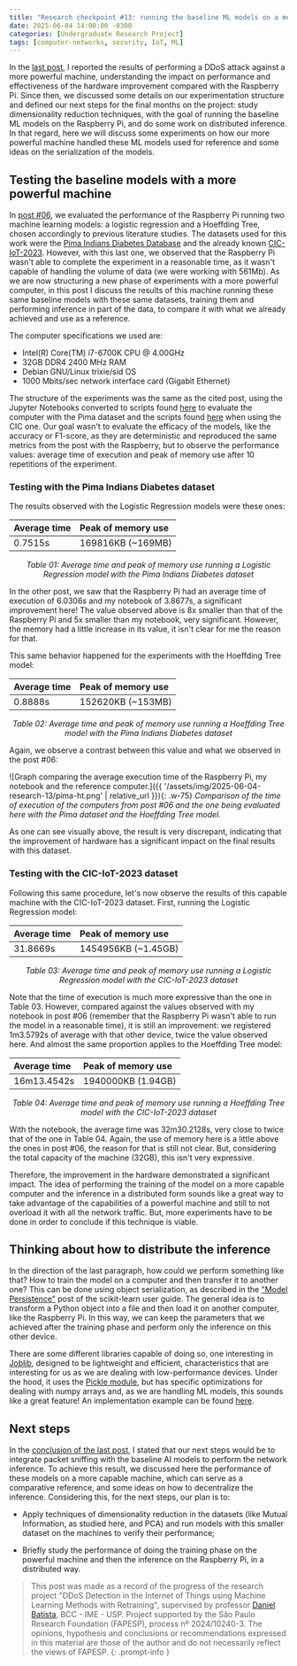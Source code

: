 ```yaml
---
title: "Research checkpoint #13: running the baseline ML models on a more powerful machine"
date: 2025-06-04 14:00:00 -0300
categories: [Undergraduate Research Project]
tags: [computer-networks, security, IoT, ML]
---
```


In the [last post](https://otavioolsilva.github.io/posts/research-12/), I reported the results of performing a DDoS attack against a more powerful machine, understanding the impact on performance and effectiveness of the hardware improvement compared with the Raspberry Pi. Since then, we discussed some details on our experimentation structure and defined our next steps for the final months on the project: study dimensionality reduction techniques, with the goal of running the baseline ML models on the Raspberry Pi, and do some work on distributed inference. In that regard, here we will discuss some experiments on how our more powerful machine handled these ML models used for reference and some ideas on the serialization of the models.

## Testing the baseline models with a more powerful machine

In [post #06](https://otavioolsilva.github.io/posts/research-06/), we evaluated the performance of the Raspberry Pi running two machine learning models: a logistic regression and a Hoeffding Tree, chosen accordingly to previous literature studies. The datasets used for this work were the [Pima Indians Diabetes Database](https://www.kaggle.com/datasets/uciml/pima-indians-diabetes-database) and the already known [CIC-IoT-2023](https://www.unb.ca/cic/datasets/iotdataset-2023.html). However, with this last one, we observed that the Raspberry Pi wasn't able to complete the experiment in a reasonable time, as it wasn't capable of handling the volume of data (we were working with 561Mb). As we are now structuring a new phase of experiments with a more powerful computer, in this post I discuss the results of this machine running these same baseline models with these same datasets, training them and performing inference in part of the data, to compare it with what we already achieved and use as a reference.

The computer specifications we used are:
- Intel(R) Core(TM) i7-6700K CPU @ 4.00GHz
- 32GB DDR4 2400 MHz RAM
- Debian GNU/Linux trixie/sid OS
- 1000 Mbits/sec network interface card (Gigabit Ethernet)

The structure of the experiments was the same as the cited post, using the Jupyter Notebooks converted to scripts found [here](https://github.com/otavioolsilva/ddos-detection-iot-SI/tree/main/studies-and-tests/baseline-ml-models) to evaluate the computer with the Pima dataset and the scripts found [here](https://github.com/otavioolsilva/ddos-detection-iot-SI/tree/main/studies-and-tests/cic-tests) when using the CIC one. Our goal wasn't to evaluate the efficacy of the models, like the accuracy or F1-score, as they are deterministic and reproduced the same metrics from the post with the Raspberry, but to observe the performance values: average time of execution and peak of memory use after 10 repetitions of the experiment.

### Testing with the Pima Indians Diabetes dataset

The results observed with the Logistic Regression models were these ones:

| Average time     | Peak of memory use |
| :--------------- | :----------------- |
| 0.7515s          | 169816KB (~169MB)  |

<p style="text-align:center;"><i>Table 01: Average time and peak of memory use running a Logistic Regression model with the Pima Indians Diabetes dataset</i></p>

In the other post, we saw that the Raspberry Pi had an average time of execution of 6.0306s and my notebook of 3.8677s, a significant improvement here! The value observed above is 8x smaller than that of the Raspberry Pi and 5x smaller than my notebook, very significant. However, the memory had a little increase in its value, it isn't clear for me the reason for that.

This same behavior happened for the experiments with the Hoeffding Tree model:

| Average time     | Peak of memory use |
| :--------------- | :----------------- |
| 0.8888s          | 152620KB (~153MB)  |

<p style="text-align:center;"><i>Table 02: Average time and peak of memory use running a Hoeffding Tree model with the Pima Indians Diabetes dataset</i></p>

Again, we observe a contrast between this value and what we observed in the post #06:

![Graph comparing the average execution time of the Raspberry Pi, my notebook and the reference computer.]({{ '/assets/img/2025-06-04-research-13/pima-ht.png' | relative_url }}){: .w-75}
_Comparison of the time of execution of the computers from post #06 and the one being evaluated here with the Pima dataset and the Hoeffding Tree model._

As one can see visually above, the result is very discrepant, indicating that the improvement of hardware has a significant impact on the final results with this dataset.

### Testing with the CIC-IoT-2023 dataset

Following this same procedure, let's now observe the results of this capable machine with the CIC-IoT-2023 dataset. First, running the Logistic Regression model:

| Average time     | Peak of memory use  |
| :--------------- | :------------------ |
| 31.8669s         | 1454956KB (~1.45GB) |

<p style="text-align:center;"><i>Table 03: Average time and peak of memory use running a Logistic Regression model with the CIC-IoT-2023 dataset</i></p>

Note that the time of execution is much more expressive than the one in Table 03. However, compared against the values observed with my notebook in post #06 (remember that the Raspberry Pi wasn't able to run the model in a reasonable time), it is still an improvement: we registered 1m3.5792s of average with that other device, twice the value observed here. And almost the same proportion applies to the Hoeffding Tree model:

| Average time     | Peak of memory use  |
| :--------------- | :------------------ |
| 16m13.4542s      | 1940000KB (1.94GB)  |

<p style="text-align:center;"><i>Table 04: Average time and peak of memory use running a Hoeffding Tree model with the CIC-IoT-2023 dataset</i></p>

With the notebook, the average time was 32m30.2128s, very close to twice that of the one in Table 04. Again, the use of memory here is a little above the ones in post #06, the reason for that is still not clear. But, considering the total capacity of the machine (32GB), this isn't very expressive.

Therefore, the improvement in the hardware demonstrated a significant impact. The idea of performing the training of the model on a more capable computer and the inference in a distributed form sounds like a great way to take advantage of the capabilities of a powerful machine and still to not overload it with all the network traffic. But, more experiments have to be done in order to conclude if this technique is viable.

## Thinking about how to distribute the inference

In the direction of the last paragraph, how could we perform something like that? How to train the model on a computer and then transfer it to another one? This can be done using object serialization, as described in the ["Model Persistence"](https://scikit-learn.org/stable/model_persistence.html) post of the scikit-learn user guide. The general idea is to transform a Python object into a file and then load it on another computer, like the Raspberry Pi. In this way, we can keep the parameters that we achieved after the training phase and perform only the inference on this other device.

There are some different libraries capable of doing so, one interesting in [Joblib](https://joblib.readthedocs.io/en/stable/), designed to be lightweight and efficient, characteristics that are interesting for us as we are dealing with low-performance devices. Under the hood, it uses the [Pickle module](https://docs.python.org/3/library/pickle.html), but has specific optimizations for dealing with numpy arrays and, as we are handling ML models, this sounds like a great feature! An implementation example can be found [here](https://saturncloud.io/blog/sklearn-how-to-save-a-model-created-from-a-pipeline-and-gridsearchcv-using-joblib-or-pickle/).

## Next steps

In the [conclusion of the last post](https://otavioolsilva.github.io/posts/research-12/#next-steps), I stated that our next steps would be to integrate packet sniffing with the baseline AI models to perform the network inference. To achieve this result, we discussed here the performance of these models on a more capable machine, which can serve as a comparative reference, and some ideas on how to decentralize the inference. Considering this, for the next steps, our plan is to:

- Apply techniques of dimensionality reduction in the datasets (like Mutual Information, as studied here, and PCA) and run models with this smaller dataset on the machines to verify their performance;

- Briefly study the performance of doing the training phase on the powerful machine and then the inference on the Raspberry Pi, in a distributed way.

> This post was made as a record of the progress of the research project "DDoS Detection in the Internet of Things using Machine Learning Methods with Retraining", supervised by professor [Daniel Batista](https://www.ime.usp.br/~batista/), BCC - IME - USP. Project supported by the São Paulo Research Foundation (FAPESP), process nº 2024/10240-3. The opinions, hypothesis and conclusions or recommendations expressed in this material are those of the author and do not necessarily reflect the views of FAPESP.
{: .prompt-info }

